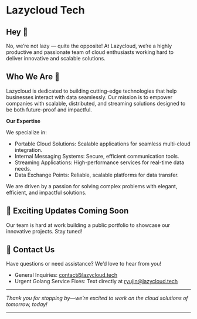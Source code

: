 # Lazycloud Tech

## Hey 👋

No, we’re not lazy — quite the opposite! At Lazycloud, we’re a highly productive and passionate team of cloud enthusiasts working hard to deliver innovative and scalable solutions.

## Who We Are 🏢

Lazycloud is dedicated to building cutting-edge technologies that help businesses interact with data seamlessly. Our mission is to empower companies with scalable, distributed, and streaming solutions designed to be both future-proof and impactful.

**Our Expertise**

We specialize in:

* Portable Cloud Solutions: Scalable applications for seamless multi-cloud integration.
* Internal Messaging Systems: Secure, efficient communication tools.
* Streaming Applications: High-performance services for real-time data needs.
* Data Exchange Points: Reliable, scalable platforms for data transfer.

We are driven by a passion for solving complex problems with elegant, efficient, and impactful solutions.

## 🌟 Exciting Updates Coming Soon

Our team is hard at work building a public portfolio to showcase our innovative projects. Stay tuned!

## 🤝 Contact Us

Have questions or need assistance? We’d love to hear from you!

* General Inquiries: contact@lazycloud.tech
* Urgent Golang Service Fixes: Text directly at ryujin@lazycloud.tech

----

*Thank you for stopping by—we’re excited to work on the cloud solutions of tomorrow, today!*

----
